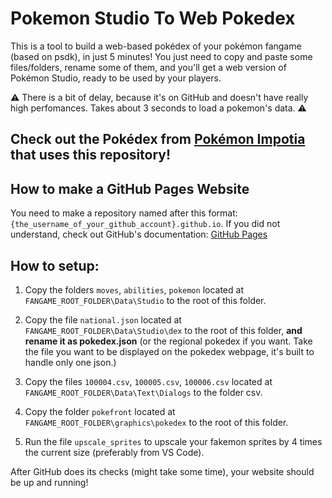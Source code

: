# Pokemon Studio To Web Pokedex
This is a tool to build a web-based pokédex of your pokémon fangame (based on psdk), in just 5 minutes!
You just need to copy and paste some files/folders, rename some of them, and you'll get a web version of Pokémon Studio, ready to be used by your players.

⚠️ There is a bit of delay, because it's on GitHub and doesn't have really high perfomances. Takes about 3 seconds to load a pokemon's data. ⚠️

## Check out the Pokédex from [Pokémon Impotia](https://pokemon-impotia.github.io) that uses this repository!

## How to make a GitHub Pages Website
You need to make a repository named after this format: `{the_username_of_your_github_account}.github.io`.
If you did not understand, check out GitHub's documentation: [GitHub Pages](https://pages.github.com/)

## How to setup:
1. Copy the folders `moves`, `abilities`, `pokemon` located at `FANGAME_ROOT_FOLDER\Data\Studio` to the root of this folder.
   
2. Copy the file `national.json` located at `FANGAME_ROOT_FOLDER\Data\Studio\dex` to the root of this folder, **and rename it as pokedex.json**
   (or the regional pokedex if you want. Take the file you want to be displayed on the pokedex webpage, it's built to handle only one json.)
   
3. Copy the files `100004.csv`, `100005.csv`, `100006.csv` located at `FANGAME_ROOT_FOLDER\Data\Text\Dialogs` to the folder csv.
   
4. Copy the folder `pokefront` located at `FANGAME_ROOT_FOLDER\graphics\pokedex` to the root of this folder.

5. Run the file `upscale_sprites` to upscale your fakemon sprites by 4 times the current size (preferably from VS Code).

After GitHub does its checks (might take some time), your website should be up and running!

